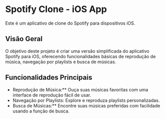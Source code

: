 # Spotify Clone - iOS App

Este é um aplicativo de clone do Spotify para dispositivos iOS.

## Visão Geral

O objetivo deste projeto é criar uma versão simplificada do aplicativo Spotify para iOS, oferecendo funcionalidades básicas de reprodução de música, navegação por playlists e busca de músicas.

## Funcionalidades Principais

- Reprodução de Música:\*\* Ouça suas músicas favoritas com uma interface de reprodução fácil de usar.
- Navegação por Playlists: Explore e reproduza playlists personalizadas.
- Busca de Músicas:\*\* Encontre suas músicas preferidas com facilidade usando a função de busca.
